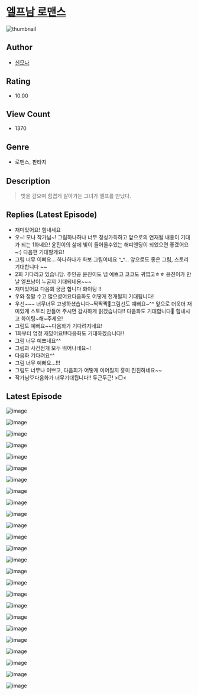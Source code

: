 # [엘프남 로맨스](https://comic.naver.com/bestChallenge/list?titleId=810073)
![thumbnail](https://image-comic.pstatic.net/user_contents_data/challenge_comic/2023/05/24/366783/upload_3546645425315984486_480x623.jpeg)

## Author
- [신모나](https://comic.naver.com/artistTitle?id=366783)

## Rating
- 10.00

## View Count
- 1370

## Genre
- 로맨스, 판타지

## Description
> 빚을 갚으며 힘겹게 살아가는 그녀가 엘프를 만났다.

## Replies (Latest Episode)
- 재미있어요! 힘내세요
- 오~! 모나 작가님~! 그림하나하나 너무 정성가득하고 앞으로의 연재될 내용이 기대가 되는 1화네요! 윤진이의 삶에 빛이 들어올수있는 해피앤딩이 되었으면 좋겠어요~:) 다음편 기대할게요!
- 그림 너무 이뻐요... 하나하나가 화보 그림이네요 ^_^... 앞으로도 좋은 그림, 스토리 기대합니다 ~~
- 2회 기다리고 있습니당. 주인공 윤진이도 넘 예쁘고 코코도 귀엽고ㅎㅎ 윤진이가 만날 엘프남이 누굴지 기대되네용~~~
- 재미있어요 다음회 궁금 합니다 화이팅 !!
- 우와 정말 수고 많으셨어요다음화도 어떻게 전개될지 기대됩니다!
- 우선~~~ 너무너무 고생하셨습니다~짝짝짝🤣그림선도 예뻐요~^^ 앞으로 더욱더 재미있게 스토리 만들어 주시면 감사하게 읽겠습니다!! 다음화도 기대합니다🥰 힘내시고 화이팅~해~주세요!
- 그림도 예뻐요~~다음화가 기다려지네요!
- 1화부터 엄청 재밌어요!!!다음화도 기대하겠습니다!!
- 그림 너무 예쁘네요^^
- 그림과 사건전개 모두 뛰어나네요~!
- 다음화 기다려요^^
- 그림 너무 예뻐요...!!!
- 그림도 너무나 이쁘고, 다음회가 어떻게 이어질지 흥미 진진하네요~~
- 작가님♡다음화가 너무기대됩니다!! 두근두근! >□<

## Latest Episode
![image](https://image-comic.pstatic.net/user_contents_data/challenge_comic/2023/05/23/366783/upload_3545235842855418166.jpeg)

![image](https://image-comic.pstatic.net/user_contents_data/challenge_comic/2023/05/23/366783/upload_3760565488643553336.jpeg)

![image](https://image-comic.pstatic.net/user_contents_data/challenge_comic/2023/05/23/366783/upload_7003156133640157494.jpeg)

![image](https://image-comic.pstatic.net/user_contents_data/challenge_comic/2023/05/23/366783/upload_7003437386100586802.jpeg)

![image](https://image-comic.pstatic.net/user_contents_data/challenge_comic/2023/05/23/366783/upload_3762585102525281333.jpeg)

![image](https://image-comic.pstatic.net/user_contents_data/challenge_comic/2023/05/23/366783/upload_3991938812718757170.jpeg)

![image](https://image-comic.pstatic.net/user_contents_data/challenge_comic/2023/05/23/366783/upload_3847820347616618041.jpeg)

![image](https://image-comic.pstatic.net/user_contents_data/challenge_comic/2023/05/23/366783/upload_7306305778743654198.jpeg)

![image](https://image-comic.pstatic.net/user_contents_data/challenge_comic/2023/05/23/366783/upload_3919593361386070371.jpeg)

![image](https://image-comic.pstatic.net/user_contents_data/challenge_comic/2023/05/23/366783/upload_3546693778107936824.jpeg)

![image](https://image-comic.pstatic.net/user_contents_data/challenge_comic/2023/05/23/366783/upload_7077518304066561329.jpeg)

![image](https://image-comic.pstatic.net/user_contents_data/challenge_comic/2023/05/23/366783/upload_3558748820138571061.jpeg)

![image](https://image-comic.pstatic.net/user_contents_data/challenge_comic/2023/05/23/366783/upload_3688839732251604273.jpeg)

![image](https://image-comic.pstatic.net/user_contents_data/challenge_comic/2023/05/23/366783/upload_7306358538236027238.jpeg)

![image](https://image-comic.pstatic.net/user_contents_data/challenge_comic/2023/05/23/366783/upload_7233115499603190328.jpeg)

![image](https://image-comic.pstatic.net/user_contents_data/challenge_comic/2023/05/23/366783/upload_3918470755699471970.jpeg)

![image](https://image-comic.pstatic.net/user_contents_data/challenge_comic/2023/05/23/366783/upload_3762532330936350260.jpeg)

![image](https://image-comic.pstatic.net/user_contents_data/challenge_comic/2023/05/23/366783/upload_3976731484578132020.jpeg)

![image](https://image-comic.pstatic.net/user_contents_data/challenge_comic/2023/05/23/366783/upload_4062867222072276274.jpeg)

![image](https://image-comic.pstatic.net/user_contents_data/challenge_comic/2023/05/23/366783/upload_7005459589780287798.jpeg)

![image](https://image-comic.pstatic.net/user_contents_data/challenge_comic/2023/05/23/366783/upload_3990811839207649336.jpeg)

![image](https://image-comic.pstatic.net/user_contents_data/challenge_comic/2023/05/23/366783/upload_7292228508098650933.jpeg)

![image](https://image-comic.pstatic.net/user_contents_data/challenge_comic/2023/05/23/366783/upload_7363448497598129712.jpeg)

![image](https://image-comic.pstatic.net/user_contents_data/challenge_comic/2023/05/23/366783/upload_7365978272795537974.jpeg)

![image](https://image-comic.pstatic.net/user_contents_data/challenge_comic/2023/05/23/366783/upload_7365696780591446329.jpeg)
